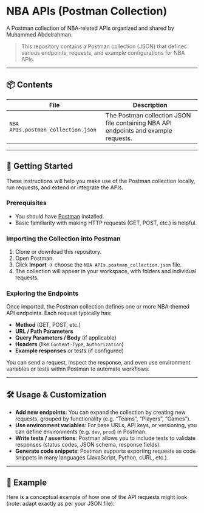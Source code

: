 # NBA APIs (Postman Collection)

A Postman collection of NBA‑related APIs organized and shared by Muhammed Abdelrahman.

> This repository contains a Postman collection (JSON) that defines various endpoints, requests, and example configurations for NBA APIs.

---

## 📦 Contents

| File | Description |
|---|---|
| `NBA APIs.postman_collection.json` | The Postman collection JSON file containing NBA API endpoints and example requests. |

---

## 🧩 Getting Started

These instructions will help you make use of the Postman collection locally, run requests, and extend or integrate the APIs.

### Prerequisites

- You should have [Postman](https://www.postman.com/) installed.
- Basic familiarity with making HTTP requests (GET, POST, etc.) is helpful.

### Importing the Collection into Postman

1. Clone or download this repository.
2. Open Postman.
3. Click **Import** → choose the `NBA APIs.postman_collection.json` file.
4. The collection will appear in your workspace, with folders and individual requests.

### Exploring the Endpoints

Once imported, the Postman collection defines one or more NBA‑themed API endpoints. Each request typically has:

- **Method** (GET, POST, etc.)
- **URL / Path Parameters**
- **Query Parameters / Body** (if applicable)
- **Headers** (like `Content-Type`, `Authorization`)
- **Example responses** or tests (if configured)

You can send a request, inspect the response, and even use environment variables or tests within Postman to automate workflows.

---

## 🛠 Usage & Customization

- **Add new endpoints**: You can expand the collection by creating new requests, grouped by functionality (e.g. “Teams”, “Players”, “Games”).
- **Use environment variables**: For base URLs, API keys, or versioning, you can define environments (e.g. `dev`, `prod`) in Postman.
- **Write tests / assertions**: Postman allows you to include tests to validate responses (status codes, JSON schema, response fields).
- **Generate code snippets**: Postman supports exporting requests as code snippets in many languages (JavaScript, Python, cURL, etc.).

---

## 🧾 Example

Here is a conceptual example of how one of the API requests might look (note: adapt exactly as per your JSON file):

